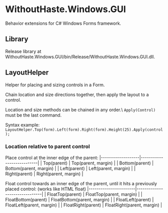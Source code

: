 # WithoutHaste.Windows.GUI

Behavior extensions for C# Windows Forms framework.

## Library

Release library at WithoutHaste.Windows.GUI/bin/Release/WithoutHaste.Windows.GUI.dll.

## LayoutHelper

Helper for placing and sizing controls in a Form.

Chain location and size directions together, then apply the layout to a control.

Location and size methods can be chained in any order.\\ 
`Apply(Control)` must be the last command.

Syntax example:
`LayoutHelper.Top(form).Left(form).Right(form).Height(25).Apply(control);`

### Location relative to parent control

Place control at the inner edge of the parent:
|-------------------|---------------------------|
| Top(parent)		| Top(parent, margin)		|
| Bottom(parent)	| Bottom(parent, margin)	|
| Left(parent)		| Left(parent, margin)		|
| Right(parent)		| Right(parent, margin)		|

Float control towards an inner edge of the parent, until it hits a previously placed control:
(works like HTML float)
|-----------------------|-------------------------------|
| FloatTop(parent)		| FloatTop(parent, margin)		|
| FloatBottom(parent)	| FloatBottom(parent, margin)	|
| FloatLeft(parent)		| FloatLeft(parent, margin)		|
| FloatRight(parent)	| FloatRight(parent, margin)	|
